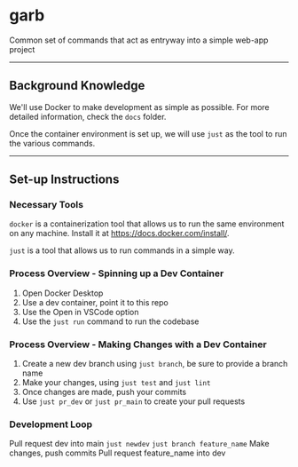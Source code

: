# garb

Common set of commands that act as entryway into a simple web-app project


--------------------
Background Knowledge
--------------------
We'll use Docker to make development as simple as possible.
For more detailed information, check the `docs` folder.

Once the container environment is set up, we will use `just` as the tool to run the various commands.

--------------------
Set-up Instructions
--------------------
### Necessary Tools
`docker` is a containerization tool that allows us to run the same environment on any machine. Install it at https://docs.docker.com/install/.

`just` is a tool that allows us to run commands in a simple way.

### Process Overview - Spinning up a Dev Container
1. Open Docker Desktop
2. Use a dev container, point it to this repo
3. Use the Open in VSCode option
4. Use the `just run` command to run the codebase

### Process Overview - Making Changes with a Dev Container
1. Create a new dev branch using `just branch`, be sure to provide a branch name
2. Make your changes, using `just test` and `just lint`
3. Once changes are made, push your commits
4. Use `just pr_dev` or `just pr_main` to create your pull requests

### Development Loop
Pull request dev into main
`just newdev` 
`just branch feature_name`
Make changes, push commits
Pull request feature_name into dev


[//]: # (3. Run `just demo` to do a couple of things!)

[//]: # (### Set-up Instructions - Development)

[//]: # ()
[//]: # (--------------------)

[//]: # (Usage)

[//]: # (--------------------)

[//]: # (#### Running a Development Environment)

[//]: # (1. Run `just dev` to run the tests)

[//]: # (#### Testing, Linting, Formatting)

[//]: # (1. Run `just test` to run the tests)

[//]: # (2. Run `just lint` to run the linter)

[//]: # (3. Run `just format` to run the formatter)

[//]: # (4. Run `just e2e` to run the integrations tests)
